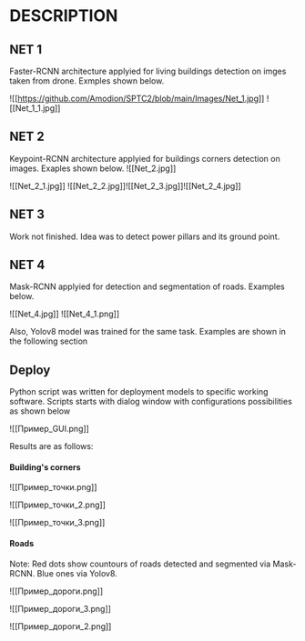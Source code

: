 
# DESCRIPTION

## NET 1

Faster-RCNN architecture applyied for living buildings detection on imges taken from drone. Exmples shown below.

![[https://github.com/Amodion/SPTC2/blob/main/Images/Net_1.jpg]]
![[Net_1_1.jpg]]

## NET 2

Keypoint-RCNN architecture applyied for buildings corners detection on images. Exaples shown below.
![[Net_2.jpg]]

![[Net_2_1.jpg]]
![[Net_2_2.jpg]]![[Net_2_3.jpg]]![[Net_2_4.jpg]]

## NET 3

Work not finished. Idea was to detect power pillars and its ground point.

## NET 4

Mask-RCNN applyied for detection and segmentation of roads. Examples below.

![[Net_4.jpg]]
![[Net_4_1.png]]

Also, Yolov8 model was trained for the same task. Examples are shown in the following section


## Deploy

Python script was written for deployment models to specific working software. Scripts starts with dialog window with configurations possibilities as shown below

![[Пример_GUI.png]]

Results are as follows:

#### Building's corners

![[Пример_точки.png]]

![[Пример_точки_2.png]]

![[Пример_точки_3.png]]

#### Roads

Note: Red dots show countours of roads detected and segmented via Mask-RCNN. Blue ones via Yolov8.

![[Пример_дороги.png]]

![[Пример_дороги_3.png]]

![[Пример_дороги_2.png]]

